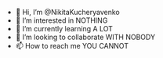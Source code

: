 - 👋 Hi, I’m @NikitaKucheryavenko
- 👀 I’m interested in NOTHING
- 🌱 I’m currently learning A LOT
- 💞️ I’m looking to collaborate WITH NOBODY
- 📫 How to reach me YOU CANNOT

<!---
NikitaKucheryavenko/NikitaKucheryavenko is a ✨ special ✨ repository because its `README.md` (this file) appears on your GitHub profile.
You can click the Preview link to take a look at your changes.
--->
